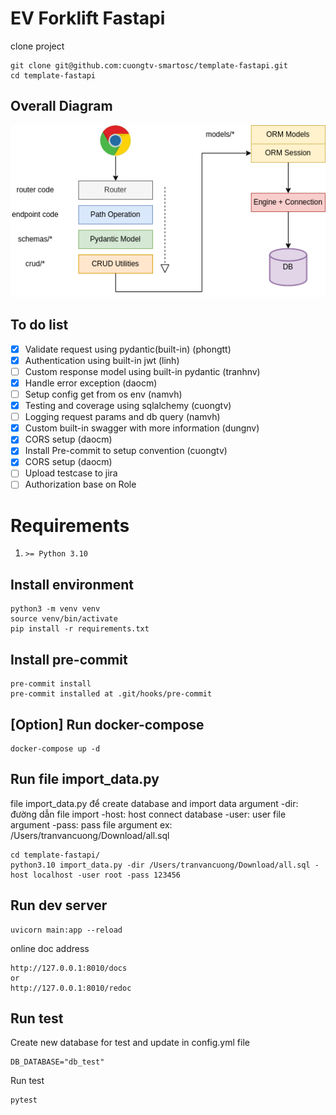 # EV Forklift Fastapi
clone project
```
git clone git@github.com:cuongtv-smartosc/template-fastapi.git
cd template-fastapi
```

## Overall Diagram
![Overall Architecture](images/ev.png)

## To do list
- [x] Validate request using pydantic(built-in) (phongtt)
- [x] Authentication using built-in jwt (linh)
- [ ] Custom response model using built-in pydantic (tranhnv)
- [x] Handle error exception (daocm)
- [ ] Setup config get from os env (namvh)
- [x] Testing and coverage using sqlalchemy (cuongtv)
- [ ] Logging request params and db query (namvh)
- [x] Custom built-in swagger with more information (dungnv)
- [x] CORS setup (daocm)
- [x] Install Pre-commit to setup convention (cuongtv)
- [x] CORS setup (daocm)
- [ ] Upload testcase to jira
- [ ] Authorization base on Role

# Requirements
1. `>= Python 3.10`

## Install environment
```
python3 -m venv venv
source venv/bin/activate
pip install -r requirements.txt
```

## Install pre-commit
```
pre-commit install
pre-commit installed at .git/hooks/pre-commit
```

## [Option] Run docker-compose
```
docker-compose up -d
```
## Run file import_data.py
file import_data.py để create database and import data
argument -dir: đường dẫn file import
         -host: host connect database
         -user: user file argument
         -pass: pass file argument
ex: /Users/tranvancuong/Download/all.sql
```
cd template-fastapi/
python3.10 import_data.py -dir /Users/tranvancuong/Download/all.sql -host localhost -user root -pass 123456
```
## Run dev server
```
uvicorn main:app --reload
```

online doc address
```
http://127.0.0.1:8010/docs
or
http://127.0.0.1:8010/redoc
```

## Run test
Create new database for test and update in config.yml file
```
DB_DATABASE="db_test"
```
Run test
```
pytest
```
